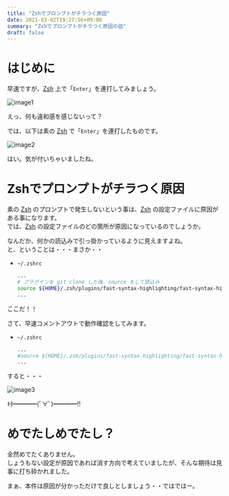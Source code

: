 ```yaml
---
title: "Zshでプロンプトがチラつく原因"
date: 2021-03-02T19:27:56+09:00
summary: "Zshでプロンプトがチラつく原因の話"
draft: false
---
```

# はじめに
早速ですが、[Zsh](https://www.zsh.org/) 上で「`Enter`」を連打してみましょう。  

![image1](image1.gif)

えっ、何も違和感を感じないって？  

では、以下は素の [Zsh](https://www.zsh.org/) で「`Enter`」を連打したものです。  

![image2](image2.gif)

はい。気が付いちゃいましたね。  

# Zshでプロンプトがチラつく原因
素の [Zsh](https://www.zsh.org/) のプロンプトで発生しないという事は、[Zsh](https://www.zsh.org/) の設定ファイルに原因がある事になります。  
では、[Zsh](https://www.zsh.org/) の設定ファイルのどの箇所が原因になっているのでしょうか。  

なんだか、何かの読込みで引っ掛かっているように見えますよね。  
と、ということは・・・まさか・・  

* `~/.zshrc`
  ```zsh
  ...
  # プラグインを git clone した後、source をして読込み
  source ${HOME}/.zsh/plugins/fast-syntax-highlighting/fast-syntax-highlighting.plugin.zsh
  ...
  ```

ここだ！！  

さて、早速コメントアウトで動作確認をしてみます。  

* `~/.zshrc`
  ```zsh
  ...
  #source ${HOME}/.zsh/plugins/fast-syntax-highlighting/fast-syntax-highlighting.plugin.zsh
  ...
  ```

すると・・・  

![image3](image3.gif)

ｷﾀ━━━━(ﾟ∀ﾟ)━━━━!!  

# めでたしめでたし？
全然めでたくありません。  
しょうもない設定が原因であれば消す方向で考えていましたが、そんな期待は見事に打ち砕かれました。  

まぁ、本件は原因が分かっただけで良しとしましょう・・ではではー。
